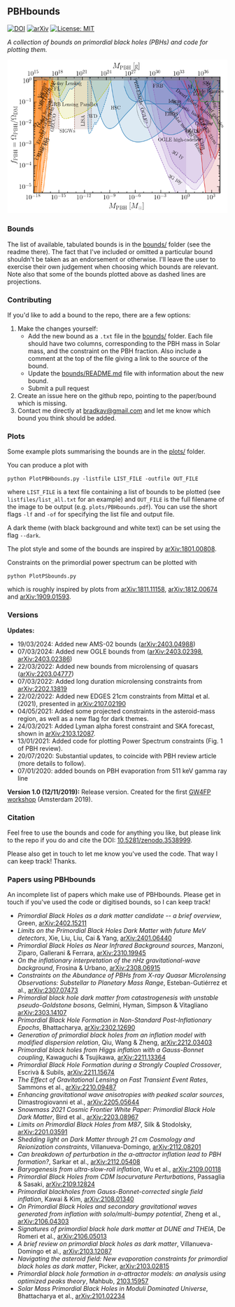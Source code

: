 ## PBHbounds

[![DOI](https://zenodo.org/badge/220053456.svg)](https://zenodo.org/badge/latestdoi/220053456) [![arXiv](https://img.shields.io/badge/arXiv-2007.10722-B31B1B.svg)](http://arxiv.org/abs/2007.10722) [![License: MIT](https://img.shields.io/badge/License-MIT-yellow.svg)](https://opensource.org/licenses/MIT)

*A collection of bounds on primordial black holes (PBHs) and code for plotting them.*

 ![Messy summary of all PBH bounds](plots/PBH_bounds.png)


### Bounds

The list of available, tabulated bounds is in the [bounds/](bounds/) folder (see the readme there). The fact that I've included or omitted a particular bound shouldn't be taken as an endorsement or otherwise. I'll leave the user to exercise their own judgement when choosing which bounds are relevant. Note also that some of the bounds plotted above as dashed lines are projections.

### Contributing

If you'd like to add a bound to the repo, there are a few options:
1. Make the changes yourself:
	* Add the new bound as a `.txt` file in the [bounds/](bounds/) folder. Each file should have two columns, corresponding to the PBH mass in Solar mass, and the constraint on the PBH fraction. Also include a comment at the top of the file giving a link to the source of the bound.  
	* Update the [bounds/README.md](https://github.com/bradkav/PBHbounds/blob/master/bounds/README.md) file with information about the new bound.
	* Submit a pull request
2. Create an issue here on the github repo, pointing to the paper/bound which is missing.  
3. Contact me directly at bradkav@gmail.com and let me know which bound you think should be added.

### Plots

Some example plots summarising the bounds are in the [plots/](plots/) folder.

You can produce a plot with
```
python PlotPBHbounds.py -listfile LIST_FILE -outfile OUT_FILE
```
where `LIST_FILE` is a text file containing a list of bounds to be plotted (see `listfiles/list_all.txt` for an example) and `OUT_FILE` is the full filename of the image to be output (e.g. `plots/PBHbounds.pdf`). You can use the short flags `-lf` and `-of` for specifying the list file and output file.

A dark theme (with black background and white text) can be set using the flag `--dark`.

The plot style and some of the bounds are inspired by [arXiv:1801.00808](https://arxiv.org/abs/1801.00808).

Constraints on the primordial power spectrum can be plotted with
```
python PlotPSbounds.py
```
which is roughly inspired by plots from [arXiv:1811.11158](https://arxiv.org/abs/1811.11158), [arXiv:1812.00674](https://arxiv.org/abs/1812.00674) and [arXiv:1909.01593](https://arxiv.org/abs/1909.01593).

### Versions

**Updates:**
- 19/03/2024: Added new AMS-02 bounds ([arXiv:2403.04988](https://arxiv.org/abs/2403.04988))  
- 07/03/2024: Added new OGLE bounds from ([arXiv:2403.02398](https://arxiv.org/abs/2403.02398), [arXiv:2403.02386](https://arxiv.org/abs/2403.02386))
- 22/03/2022: Added new bounds from microlensing of quasars ([arXiv:2203.04777](https://arxiv.org/abs/2203.04777))
- 07/03/2022: Added long duration microlensing constraints from [arXiv:2202.13819](https://arxiv.org/abs/2202.13819)  
- 22/02/2022: Added new EDGES 21cm constraints from Mittal et al. (2021), presented in [arXiv:2107.02190](https://arxiv.org/abs/2107.02190)  
- 04/05/2021: Added some projected constraints in the asteroid-mass region, as well as a new flag for dark themes.
- 24/03/2021: Added Lyman alpha forest constraint and SKA forecast, shown in [arXiv:2103.12087](https://arxiv.org/abs/2103.12087).
- 13/01/2021: Added code for plotting Power Spectrum constraints (Fig. 1 of PBH review).
- 20/07/2020: Substantial updates, to coincide with PBH review article (more details to follow).
- 07/01/2020: added bounds on PBH evaporation from 511 keV gamma ray line

**Version 1.0 (12/11/2019):** Release version. Created for the first [GW4FP workshop](https://indico.cern.ch/event/843270/) (Amsterdam 2019).

### Citation

Feel free to use the bounds and code for anything you like, but please link to the repo if you do and cite the DOI: [10.5281/zenodo.3538999](https://doi.org/10.5281/zenodo.3538999).

Please also get in touch to let me know you've used the code. That way I can keep track! Thanks.

### Papers using PBHbounds

An incomplete list of papers which make use of PBHbounds. Please get in touch if you've used the code or digitised bounds, so I can keep track!

- *Primordial Black Holes as a dark matter candidate -- a brief overview*, Green, [arXiv:2402.15211](https://arxiv.org/abs/2402.15211)
- *Limits on the Primordial Black Holes Dark Matter with future MeV detectors*, Xie, Liu, Liu, Cai & Yang, [arXiv:2401.06440](https://arxiv.org/abs/2401.06440)  
- *Primordial Black Holes as Near Infrared Background sources*, Manzoni, Ziparo, Gallerani & Ferrara, [arXiv:2310.19945](https://arxiv.org/abs/2310.19945)  
- *On the inflationary interpretation of the nHz gravitational-wave background*, Frosina & Urbano, [arXiv:2308.06915](https://arxiv.org/abs/2308.06915)  
- *Constraints on the Abundance of PBHs from X-ray Quasar Microlensing Observations: Substellar to Planetary Mass Range*, Esteban-Gutiérrez et al., [arXiv:2307.07473](https://arxiv.org/abs/2307.07473)
- *Primordial black hole dark matter from catastrogenesis with unstable pseudo-Goldstone bosons*, Gelmini, Hyman, Simpson & Vitagliano [arXiv:2303.14107](https://arxiv.org/abs/2303.14107)
- *Primordial Black Hole Formation in Non-Standard Post-Inflationary Epochs*, Bhattacharya, [arXiv:2302.12690](https://arxiv.org/abs/2302.12690)  
- *Generation of primordial black holes from an inflation model with modified dispersion relation*, Qiu, Wang & Zheng, [arXiv:2212.03403](https://arxiv.org/abs/2212.03403)  
- *Primordial black holes from Higgs inflation with a Gauss-Bonnet coupling*, Kawaguchi & Tsujikawa, [arXiv:2211.13364](https://arxiv.org/abs/2211.13364)
- *Primordial Black Hole Formation during a Strongly Coupled Crossover*, Escrivà & Subils, [arXiv:2211.15674](https://arxiv.org/abs/2211.15674)  
- *The Effect of Gravitational Lensing on Fast Transient Event Rates*, Sammons et al., [arXiv:2210.09487](https://arxiv.org/abs/2210.09487)
- *Enhancing gravitational wave anisotropies with peaked scalar sources*, Dimastrogiovanni et al., [arXiv:2205.05644](https://arxiv.org/abs/2205.05644)
- *Snowmass 2021 Cosmic Frontier White Paper: Primordial Black Hole Dark Matter*, Bird et al., [arXiv:2203.08967](https://arxiv.org/abs/2203.08967)  
- *Limits on Primordial Black Holes from M87*, Silk & Stodolsky, [arXiv:2201.03591](https://arxiv.org/abs/2201.03591)  
- *Shedding light on Dark Matter through 21 cm Cosmology and Reionization constraints*, Villanueva-Domingo, [arXiv:2112.08201](https://arxiv.org/abs/2112.08201)
- *Can breakdown of perturbation in the α-attractor inflation lead to PBH formation?*, Sarkar et al., [arXiv:2112.05408](https://arxiv.org/abs/2112.05408)  
- *Baryogenesis from ultra-slow-roll inflation*, Wu et al., [arXiv:2109.00118](https://arxiv.org/abs/2109.00118)  
- *Primordial Black Holes from CDM Isocurvature Perturbations*, Passaglia & Sasaki, [arXiv:2109.12824](https://arxiv.org/abs/2109.12824)
- *Primordial blackholes from Gauss-Bonnet-corrected single field inflation*, Kawai & Kim, [arXiv:2108.01340](arXiv:2108.01340)  
- *On Primordial Black Holes and secondary gravitational waves generated from inflation with solo/multi-bumpy potential*, Zheng et al., [arXiv:2106.04303](https://arxiv.org/abs/2106.04303)  
- *Signatures of primordial black hole dark matter at DUNE and THEIA*, De Romeri et al., [arXiv:2106.05013](https://arxiv.org/abs/2106.05013)  
- *A brief review on primordial black holes as dark matter*, Villanueva-Domingo et al., [arXiv:2103.12087](https://arxiv.org/abs/2103.12087)  
- *Navigating the asteroid field: New evaporation constraints for primordial black holes as dark matter*, Picker, [arXiv:2103.02815](https://arxiv.org/abs/2103.02815)  
- *Primordial black hole formation in α-attractor models: an analysis using optimized peaks theory*, Mahbub, [2103.15957](https://arxiv.org/abs/2103.15957)  
- *Solar Mass Primordial Black Holes in Moduli Dominated Universe*, Bhattacharya et al., [arXiv:2101.02234](https://arxiv.org/abs/2101.02234)













